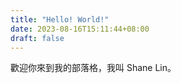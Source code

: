 ```yaml
---
title: "Hello! World!"
date: 2023-08-16T15:11:44+08:00
draft: false
---
```


歡迎你來到我的部落格，我叫 Shane Lin。